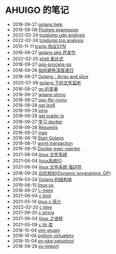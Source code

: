 # AHUIGO 的笔记
- 2018-09-27 [golang help](/b/go/11.go-begin-help) 
- 2019-09-08 [Postgre expression](/b/db/pg-expr-execute) 
- 2022-02-24 [tcpdump udp analysis](/b/net/net-tcpdump-udp) 
- 2022-02-24 [tcpdump tcp analysis](/b/net/net-tcpdump-tcp) 
- 2015-11-11 [tcp/ip 协议SYN](/b/net/net-tcp-queue) 
- 2016-09-27 [golang pkg 开发包](/b/go/go-pkg-publish) 
- 2022-02-20 [shell 表达式](/b/c/shell-expr) 
- 2018-09-27 [ops-process-ps](/b/c/ops-process-ps) 
- 2018-09-26 [如何避免深度递归](/b/algorithm/func-tail-call) 
- 2018-09-27 [Golang：Array and slice](/b/go/go-array-slice) 
- 2020-07-09 [golang 下的文件监听](/b/go/go-file-watch) 
- 2016-09-27 [go 的变量](/b/go/go-var) 
- 2018-09-27 [golang string](/b/go/go-str) 
- 2018-09-27 [ops-ftp-rsync](/b/c/ops-ftp-rsync) 
- 2018-09-28 [net ipv6](/b/net/net-ipv6) 
- 2018-09-28 [ping](/b/net/net-ip-ping) 
- 2018-09-28 [get public ip](/b/net/net-ip-conf) 
- 2018-09-27 [学习 docker](/b/arch/docker-begin) 
- 2018-09-28 [Requests](/b/py/py-aiohttp) 
- 2018-09-27 [map](/b/go/go-var-map) 
- 2016-06-19 [Start Golang](/b/go/0.go-book) 
- 2019-08-17 [gorm transaction](/b/db/gorm-transaction) 
- 2019-08-15 [Docker exec nsenter](/b/arch/docker-exec) 
- 2021-06-04 [linux 文件系统](/b/c/c-fs) 
- 2021-06-04 [linux系统IO](/b/c/c-fs-file) 
- 2021-06-04 [linux 文件系统 描述符](/b/c/c-fs-fd) 
- 2018-09-26 [动态规划(Dynamic programing, DP)](/b/algorithm/algo-dp) 
- 2019-03-24 [Golang 的结构体](/b/go/go-struct) 
- 2019-06-15 [linux os](/b/c/linux-os) 
- 2018-09-27 [c-mem](/b/c/c-mem) 
- 2021-06-04 [c limit](/b/c/c-limit) 
- 2021-05-14 [linux c 简介](/b/c/c-var) 
- 2022-02-20 [c time](/b/c/c-time) 
- 2021-06-20 [c string](/b/c/c-str) 
- 2021-06-04 [linux 之进程](/b/c/c-process) 
- 2021-05-09 [c lib 库](/b/c/c-lib) 
- 2018-10-04 [vim-plugin](/b/vim/vim-plugin) 
- 2018-10-04 [python virtualenv](/b/py/py-test-virtualenv) 
- 2018-10-04 [py-pkg-setuptool](/b/py/py-pkg-setuptool) 
- 2018-09-28 [py-import](/b/py/py-import) 
